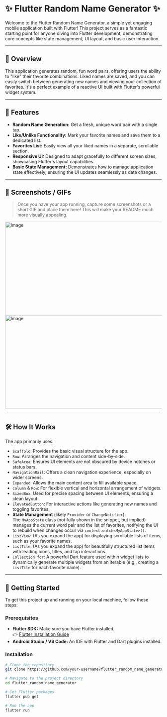 # ✨ Flutter Random Name Generator ✨

Welcome to the Flutter Random Name Generator, a simple yet engaging mobile application built with Flutter! This project serves as a fantastic starting point for anyone diving into Flutter development, demonstrating core concepts like state management, UI layout, and basic user interaction.

---

## 🚀 Overview

This application generates random, fun word pairs, offering users the ability to "like" their favorite combinations. Liked names are saved, and you can easily switch between generating new names and viewing your collection of favorites. It's a perfect example of a reactive UI built with Flutter's powerful widget system.

---

## 🌟 Features

- **Random Name Generation:** Get a fresh, unique word pair with a single tap.
- **Like/Unlike Functionality:** Mark your favorite names and save them to a dedicated list.
- **Favorites List:** Easily view all your liked names in a separate, scrollable section.
- **Responsive UI:** Designed to adapt gracefully to different screen sizes, showcasing Flutter's layout capabilities.
- **Basic State Management:** Demonstrates how to manage application state effectively, ensuring the UI updates seamlessly as data changes.

---

## 📸 Screenshots / GIFs

> Once you have your app running, capture some screenshots or a short GIF and place them here! This will make your README much more visually appealing.

<img width="700" height="300" alt="Image" src="https://github.com/user-attachments/assets/1e0bd06f-bfdb-4bb6-82a1-d32f9e37abb6" />
<img width="700" height="300" alt="Image" src="https://github.com/user-attachments/assets/746c3e8e-7ce1-4cf1-ba5c-b82611d4c430" />

---

## 🛠️ How It Works

The app primarily uses:

- `Scaffold`: Provides the basic visual structure for the app.
- `Row`: Arranges the navigation and content side-by-side.
- `SafeArea`: Ensures UI elements are not obscured by device notches or status bars.
- `NavigationRail`: Offers a clean navigation experience, especially on wider screens.
- `Expanded`: Allows the main content area to fill available space.
- `Column` & `Row`: For flexible vertical and horizontal arrangement of widgets.
- `SizedBox`: Used for precise spacing between UI elements, ensuring a clean layout.
- `ElevatedButton`: For interactive actions like generating new names and toggling favorites.
- **State Management** (likely `Provider` or `ChangeNotifier`):  
  The `MyAppState` class (not fully shown in the snippet, but implied) manages the current word pair and the list of favorites, notifying the UI to rebuild when changes occur via `context.watch<MyAppState>()`.
- `ListView`: (As you expand the app) for displaying scrollable lists of items, such as your favorite names.
- `ListTile`: (As you expand the app) for beautifully structured list items with leading icons, titles, and tap interactions.
- `Collection for`: A powerful Dart feature used within widget lists to dynamically generate multiple widgets from an iterable (e.g., creating a `ListTile` for each favorite name).

---

## 🚀 Getting Started

To get this project up and running on your local machine, follow these steps:

### Prerequisites

- **Flutter SDK:** Make sure you have Flutter installed.  
  👉 [Flutter Installation Guide](https://docs.flutter.dev/get-started/install)
- **Android Studio / VS Code:** An IDE with Flutter and Dart plugins installed.

### Installation

```bash
# Clone the repository
git clone https://github.com/your-username/flutter_random_name_generator.git

# Navigate to the project directory
cd flutter_random_name_generator

# Get Flutter packages
flutter pub get

# Run the app
flutter run

